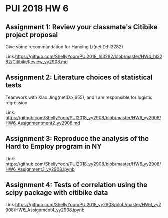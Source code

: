 # PUI 2018 HW 6

## Assignment 1: Review your classmate's Citibike project proposal

Give some recommandation for Hanxing Li(netID:hl3282)

Link:https://github.com/ShellyYoon/PUI2018_hl3282/blob/master/HW4_hl3282/CitibikeReview_yy2908.md

## Assignment 2: Literature choices of statistical tests

Teamwork with Xiao Jing(netID:xj655), and I am responsible for logistic regression.

Link: https://github.com/ShellyYoon/PUI2018_yy2908/blob/master/HW6_yy2908/HW6_Assignmentment2_yy2908.md


## Assignment 3: Reproduce the analysis of the Hard to Employ program in NY


Link: https://github.com/ShellyYoon/PUI2018_yy2908/blob/master/HW6_yy2908/HW6_Assignment3_yy2908.ipynb


## Assignment 4: Tests of correlation using the scipy package with citibike data

Link:https://github.com/ShellyYoon/PUI2018_yy2908/blob/master/HW6_yy2908/HW6_Assignment4_yy2908.ipynb
